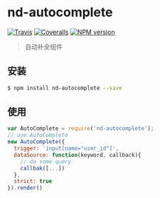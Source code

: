 # nd-autocomplete

[![Travis](https://img.shields.io/travis/ndfront/nd-autocomplete.svg?style=flat-square)](https://github.com/ndfront/nd-autocomplete)
[![Coveralls](https://img.shields.io/coveralls/ndfront/nd-autocomplete.svg?style=flat-square)](https://github.com/ndfront/nd-autocomplete)
[![NPM version](https://img.shields.io/npm/v/nd-autocomplete.svg?style=flat-square)](https://npmjs.org/package/nd-autocomplete)

> 自动补全组件

## 安装

```bash
$ npm install nd-autocomplete --save
```

## 使用

```js
var AutoComplete = require('nd-autocomplete');
// use AutoComplete
new AutoComplete({
  trigger: 'input[name="user_id"]',
  dataSource: function(keyword, callback){
    // do some query
    callbak([...])
  },
  strict: true
}).render()
```

